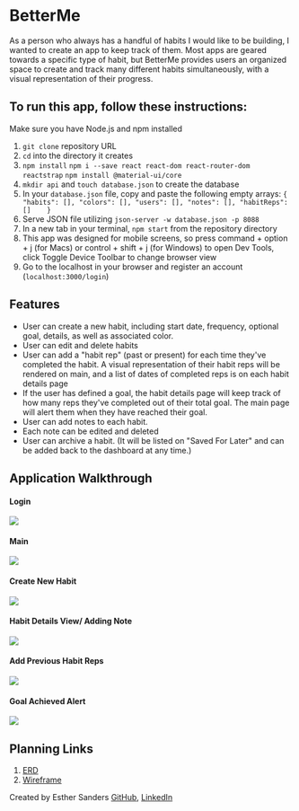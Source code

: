 # BetterMe
As a person who always has a handful of habits I would like to be building, I wanted to create an app to keep track of them. Most apps are geared towards a specific type of habit, but BetterMe provides users an organized space to create and track many different habits simultaneously, with a visual representation of their progress. 
  

## To run this app, follow these instructions:
Make sure you have Node.js and npm installed
1. `git clone` repository URL
1. `cd` into the directory it creates
1. `npm install` `npm i --save react react-dom react-router-dom reactstrap` `npm install @material-ui/core`
1. `mkdir api` and `touch database.json` to create the database
1. In your `database.json` file, copy and paste the following empty arrays: 
    `{
        "habits": [],
        "colors": [],
        "users": [],
        "notes": [],
        "habitReps": []   
    }`
1. Serve JSON file utilizing `json-server -w database.json -p 8088`
1. In a new tab in your terminal, `npm start` from the repository directory
1. This app was designed for mobile screens, so press command + option + j (for Macs) or control + shift + j (for Windows) to open Dev Tools, click Toggle Device Toolbar to change browser view
1. Go to the localhost in your browser and register an account (`localhost:3000/login`)

## Features

* User can create a new habit, including start date, frequency, optional goal, details, as well as associated color. 
* User can edit and delete habits
* User can add a "habit rep" (past or present) for each time they've completed the habit. A visual representation of their habit reps will be rendered on main, and a list of dates of completed reps is on each habit details page
* If the user has defined a goal, the habit details page will keep track of how many reps they've completed out of their total goal. The main page will alert them when they have reached their goal.
* User can add notes to each habit.
* Each note can be edited and deleted
* User can archive a habit. (It will be listed on "Saved For Later" and can be added back to the dashboard at any time.)

## Application Walkthrough

#### Login
![](src/images/Login.png)

#### Main
![](src/images/Main.png)

#### Create New Habit
![](src/images/NewHabitForm.png)

#### Habit Details View/ Adding Note
![](src/images/AddNote.png)

#### Add Previous Habit Reps
![](src/images/AddPreviousHabitRep.png)

#### Goal Achieved Alert
![](src/images/GoalAchived.png)

## Planning Links
1. [ERD](https://dbdiagram.io/d/5f57e94988d052352cb67029)
1. [Wireframe](https://www.figma.com/file/VADBqiGQGxrGH5Sx3XRQzE/Capstone?node-id=0%3A1)


Created by Esther Sanders [GitHub](https://github.com/estherviolin), [LinkedIn](https://www.linkedin.com/in/esthersanders23/)
